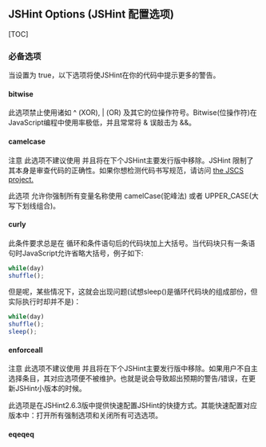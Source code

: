 ## JSHint Options (JSHint 配置选项)

[TOC]

### 必备选项

当设置为 true，以下选项将使JSHint在你的代码中提示更多的警告。

#### bitwise

此选项禁止使用诸如 ^ (XOR), \| (OR) 及其它的位操作符号。Bitwise(位操作符)在JavaScript编程中使用率极低，并且常常将 & 误敲击为 &&。

#### camelcase

注意 此选项不建议使用 并且将在下个JSHint主要发行版中移除。JSHint 限制了其本身是审查代码的正确性。如果你想检测代码书写规范，请访问 [the JSCS project. ](https://github.com/jscs-dev/node-jscs)

此选项 允许你强制所有变量名称使用 camelCase(驼峰法) 或者 UPPER_CASE(大写下划线组合)。

#### curly

此条件要求总是在 循环和条件语句后的代码块加上大括号。当代码块只有一条语句时JavaScript允许省略大括号，例子如下:

```javascript
while(day)
shuffle();
```

但是呢，某些情况下，这就会出现问题(试想sleep()是循环代码块的组成部份，但实际执行时却并不是)：

```javascript
while(day)
shuffle();
sleep();
```

#### enforceall

注意 此选项不建议使用 并且将在下个JSHint主要发行版中移除。如果用户不自主选择条目，其对应选项便不被维护。也就是说会导致超出预期的警告/错误，在更新JSHint小版本的时候。

此选项是在JSHint2.6.3版中提供快速配置JSHint的快捷方式。其能快速配置对应版本中：打开所有强制选项和关闭所有可选选项。

#### eqeqeq



